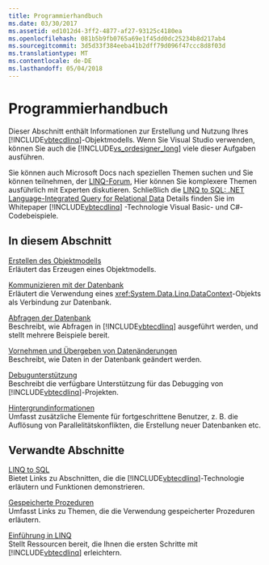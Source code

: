 ```yaml
---
title: Programmierhandbuch
ms.date: 03/30/2017
ms.assetid: ed1012d4-3ff2-4877-af27-93125c4180ea
ms.openlocfilehash: 081b5b9fb0765a69e1f45dd0dc25234b8d217ab4
ms.sourcegitcommit: 3d5d33f384eeba41b2dff79d096f47ccc8d8f03d
ms.translationtype: MT
ms.contentlocale: de-DE
ms.lasthandoff: 05/04/2018
---
```

# <a name="programming-guide"></a>Programmierhandbuch
Dieser Abschnitt enthält Informationen zur Erstellung und Nutzung Ihres [!INCLUDE[vbtecdlinq](../../../../../../includes/vbtecdlinq-md.md)]-Objektmodells. Wenn Sie Visual Studio verwenden, können Sie auch die [!INCLUDE[vs_ordesigner_long](../../../../../../includes/vs-ordesigner-long-md.md)] viele dieser Aufgaben ausführen.  
  
 Sie können auch Microsoft Docs nach speziellen Themen suchen und Sie können teilnehmen, der [LINQ-Forum](http://go.microsoft.com/fwlink/?LinkId=76488), Hier können Sie komplexere Themen ausführlich mit Experten diskutieren. Schließlich die [LINQ to SQL: .NET Language-Integrated Query for Relational Data](http://go.microsoft.com/fwlink/?LinkId=93205) Details finden Sie im Whitepaper [!INCLUDE[vbtecdlinq](../../../../../../includes/vbtecdlinq-md.md)] -Technologie Visual Basic- und C#-Codebeispiele.  
  
## <a name="in-this-section"></a>In diesem Abschnitt  
 [Erstellen des Objektmodells](../../../../../../docs/framework/data/adonet/sql/linq/creating-the-object-model.md)  
 Erläutert das Erzeugen eines Objektmodells.  
  
 [Kommunizieren mit der Datenbank](../../../../../../docs/framework/data/adonet/sql/linq/communicating-with-the-database.md)  
 Erläutert die Verwendung eines <xref:System.Data.Linq.DataContext>-Objekts als Verbindung zur Datenbank.  
  
 [Abfragen der Datenbank](../../../../../../docs/framework/data/adonet/sql/linq/querying-the-database.md)  
 Beschreibt, wie Abfragen in [!INCLUDE[vbtecdlinq](../../../../../../includes/vbtecdlinq-md.md)] ausgeführt werden, und stellt mehrere Beispiele bereit.  
  
 [Vornehmen und Übergeben von Datenänderungen](../../../../../../docs/framework/data/adonet/sql/linq/making-and-submitting-data-changes.md)  
 Beschreibt, wie Daten in der Datenbank geändert werden.  
  
 [Debugunterstützung](../../../../../../docs/framework/data/adonet/sql/linq/debugging-support.md)  
 Beschreibt die verfügbare Unterstützung für das Debugging von [!INCLUDE[vbtecdlinq](../../../../../../includes/vbtecdlinq-md.md)]-Projekten.  
  
 [Hintergrundinformationen](../../../../../../docs/framework/data/adonet/sql/linq/background-information.md)  
 Umfasst zusätzliche Elemente für fortgeschrittene Benutzer, z. B. die Auflösung von Parallelitätskonflikten, die Erstellung neuer Datenbanken etc.  
  
## <a name="related-sections"></a>Verwandte Abschnitte  
 [LINQ to SQL](../../../../../../docs/framework/data/adonet/sql/linq/index.md)  
 Bietet Links zu Abschnitten, die die [!INCLUDE[vbtecdlinq](../../../../../../includes/vbtecdlinq-md.md)]-Technologie erläutern und Funktionen demonstrieren.  
  
 [Gespeicherte Prozeduren](../../../../../../docs/framework/data/adonet/sql/linq/stored-procedures.md)  
 Umfasst Links zu Themen, die die Verwendung gespeicherter Prozeduren erläutern.  
  
 [Einführung in LINQ](http://msdn.microsoft.com/library/24dddf19-12a0-4707-a4bc-eba4fa7f219e)  
 Stellt Ressourcen bereit, die Ihnen die ersten Schritte mit [!INCLUDE[vbtecdlinq](../../../../../../includes/vbtecdlinq-md.md)] erleichtern.

